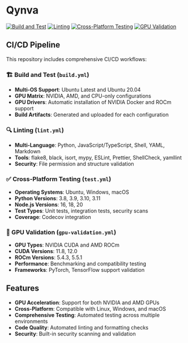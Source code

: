 # Qynva

[![Build and Test](https://github.com/AEWef2005/Qynva/actions/workflows/build.yml/badge.svg)](https://github.com/AEWef2005/Qynva/actions/workflows/build.yml)
[![Linting](https://github.com/AEWef2005/Qynva/actions/workflows/lint.yml/badge.svg)](https://github.com/AEWef2005/Qynva/actions/workflows/lint.yml)
[![Cross-Platform Testing](https://github.com/AEWef2005/Qynva/actions/workflows/test.yml/badge.svg)](https://github.com/AEWef2005/Qynva/actions/workflows/test.yml)
[![GPU Validation](https://github.com/AEWef2005/Qynva/actions/workflows/gpu-validation.yml/badge.svg)](https://github.com/AEWef2005/Qynva/actions/workflows/gpu-validation.yml)

## CI/CD Pipeline

This repository includes comprehensive CI/CD workflows:

### 🏗️ Build and Test (`build.yml`)
- **Multi-OS Support**: Ubuntu Latest and Ubuntu 20.04
- **GPU Matrix**: NVIDIA, AMD, and CPU-only configurations
- **GPU Drivers**: Automatic installation of NVIDIA Docker and ROCm support
- **Build Artifacts**: Generated and uploaded for each configuration

### 🔍 Linting (`lint.yml`)
- **Multi-Language**: Python, JavaScript/TypeScript, Shell, YAML, Markdown
- **Tools**: flake8, black, isort, mypy, ESLint, Prettier, ShellCheck, yamllint
- **Security**: File permission and structure validation

### ✅ Cross-Platform Testing (`test.yml`)
- **Operating Systems**: Ubuntu, Windows, macOS
- **Python Versions**: 3.8, 3.9, 3.10, 3.11
- **Node.js Versions**: 16, 18, 20
- **Test Types**: Unit tests, integration tests, security scans
- **Coverage**: Codecov integration

### 🚀 GPU Validation (`gpu-validation.yml`)
- **GPU Types**: NVIDIA CUDA and AMD ROCm
- **CUDA Versions**: 11.8, 12.0
- **ROCm Versions**: 5.4.3, 5.5.1
- **Performance**: Benchmarking and compatibility testing
- **Frameworks**: PyTorch, TensorFlow support validation

## Features

- **GPU Acceleration**: Support for both NVIDIA and AMD GPUs
- **Cross-Platform**: Compatible with Linux, Windows, and macOS
- **Comprehensive Testing**: Automated testing across multiple environments
- **Code Quality**: Automated linting and formatting checks
- **Security**: Built-in security scanning and validation